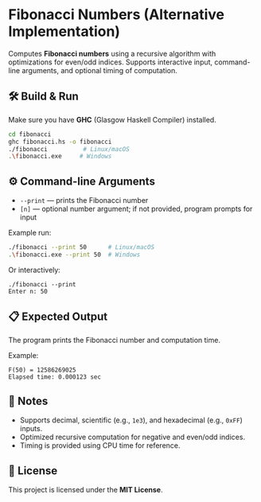 # Fibonacci Numbers (Alternative Implementation)

Computes **Fibonacci numbers** using a recursive algorithm with optimizations for even/odd indices. Supports interactive input, command-line arguments, and optional timing of computation.

## 🛠 Build & Run

Make sure you have **GHC** (Glasgow Haskell Compiler) installed.

```bash
cd fibonacci
ghc fibonacci.hs -o fibonacci
./fibonacci          # Linux/macOS
.\fibonacci.exe     # Windows
```

## ⚙ Command-line Arguments

* `--print` — prints the Fibonacci number
* `[n]` — optional number argument; if not provided, program prompts for input

Example run:

```bash
./fibonacci --print 50      # Linux/macOS
.\fibonacci.exe --print 50  # Windows
```

Or interactively:

```
./fibonacci --print
Enter n: 50
```

## 📋 Expected Output

The program prints the Fibonacci number and computation time.

Example:

```
F(50) = 12586269025
Elapsed time: 0.000123 sec
```

## 🔔 Notes

* Supports decimal, scientific (e.g., `1e3`), and hexadecimal (e.g., `0xFF`) inputs.
* Optimized recursive computation for negative and even/odd indices.
* Timing is provided using CPU time for reference.

## 📜 License

This project is licensed under the **MIT License**.

